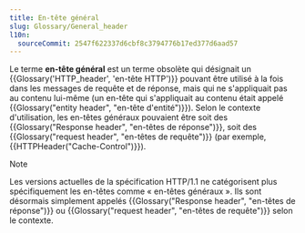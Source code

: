 ```yaml
---
title: En-tête général
slug: Glossary/General_header
l10n:
  sourceCommit: 2547f622337d6cbf8c3794776b17ed377d6aad57
---
```


Le terme **en-tête général** est un terme obsolète qui désignait un {{Glossary('HTTP_header', 'en-tête HTTP')}} pouvant être utilisé à la fois dans les messages de requête et de réponse, mais qui ne s'appliquait pas au contenu lui-même (un en-tête qui s'appliquait au contenu était appelé {{Glossary("entity header", "en-tête d'entité")}}). Selon le contexte d'utilisation, les en-têtes généraux pouvaient être soit des {{Glossary("Response header", "en-têtes de réponse")}}, soit des {{Glossary("request header", "en-têtes de requête")}} (par exemple, {{HTTPHeader("Cache-Control")}}).

> [!NOTE]
> Les versions actuelles de la spécification HTTP/1.1 ne catégorisent plus spécifiquement les en-têtes comme «&nbsp;en-têtes généraux&nbsp;». Ils sont désormais simplement appelés {{Glossary("Response header", "en-têtes de réponse")}} ou {{Glossary("request header", "en-têtes de requête")}} selon le contexte.
